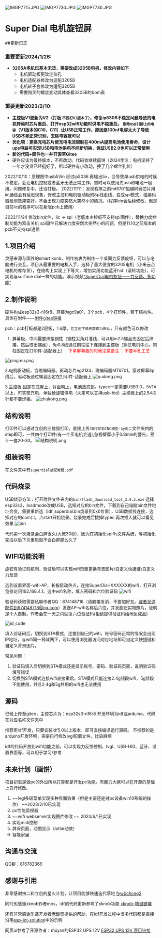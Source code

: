 ![IMGP7715.JPG](image/首页1.png)
![IMGP7730.JPG](image/首页3.png)
![IMGP7730.JPG](image/首页4.png)
# Super Dial 电机旋钮屏
##更新日志
### **重要更新2024/1/26:**
* **3205A电机已基本无货，需要改成3205B电机，修改内容如下**
  * 电机驱动板更改定位孔
  * 电机适配器修改为适配3205B
  * 电机转子套修改为适配3205B
  * 需要购买的螺丝变动具体查看3205B的bom表
### **重要更新2023/2/10:**

* **主控板V1更新为V2（打板 `不要打V1版本了）`，修复ip5306不稳定问题导致的电机转动时芯片重启、打开esp32wifi功能时供电不稳重启。 `删除USB引脚上的电容`（V1版本的C10、C11）让USB正常工作，原因是100nf电容太大了导致USB不能正常识别，去除电容就可以**
* **优化项：更换充电芯片使充电电流限制在400mA提高电池使用寿命，设计ups电路可实现USB和电池供电不间断切换，保证USB2.0也可以正常使用**
* **新的代码+固件也一并开源至Gitee**
* 硬件应该为最终版本，不再改动。代码会继续画饼（2024年注：电机坚持了一年才没货已经挺好了，所以硬件有小改动，换了几个螺丝孔位）

2022/10/10：原理图中usb5Vin 经过ip5036 再输出5v，会导致单usb供电的时候不稳定，会让电机控制或者蓝牙无法正常工作，暂时可以使用先usb和电池一起用。问题修复中，还没打板。
2022/11/11：发现程序之前mt6701磁编码器芯片用iic通信会有延迟现象，修改主控和电机驱动板的8p线走线，变成spi模式，磁编码器检测效果变好。不会出现力度突然大突然小的情况。（程序bin会后续修改，但是目前iic的程序可以在新版pcb上使用）

2022/11/24 修改bin文件，iic  -&gt; spi（老版本主控板不支持spi固件），替换力度控制功能为双击关机     spi固件已解决力度突然大突然小的问题，但是11.10之前版本的pcb不支持spi通信

## 1.项目介绍
灵感来源与国外的smart konb，制作初衷为制作一个桌面力反馈旋钮，可以与电脑进行交互。项目从最重要的电机入手，选择了量大便宜的3205电机（小米云台电机的库存货），在结构上实现上下等大，增加实用功能蓝牙hid（滚轮功能），可实现与surface dial一样的功能。演示视频[“SuperDial电机旋钮——力反馈、多功能”](https://www.bilibili.com/video/BV1cG411c7QS)
## 2.制作说明
硬件构成esp32s3-n16r8，屏幕为gc9a01，3个pcb，4个打印件，若干结构件。具体在附件——[附件gitee链接](https://gitee.com/coll45/super-dial-motor-knob-screen)


pcb：pcb打板都是2层板，1.6厚。`在立创下单参数都为默认`，只有颜色可以修改

1. 屏幕板，中间需要焊接铜柱（铜柱尖角对准线，可以用m2.5螺丝先固定后焊接，然后取出螺丝），8p0.8线通过铜柱往下连接到主控板（穿过电机中心，铜柱固定在打印件-适配器上）　<font color='red'> 下单屏幕板的时候注意备注： 不要半孔工艺</font>

![pingmu.png](image/pcb1.png)

2.电机驱动板，含磁编码器。驱动芯片eg2133，磁编码器MT6701。穿过屏幕8p线后，驱动板通过螺丝固定在打印件-适配器上
![qudong.png](image/pcb2.png)

3.主控板,固定在底座上，背面朝上，电池放底部。typec一定需要USB3.0，5V1A以上，可实现充电、单独给旋钮供电（未来可以支持usb-hid）主控板上的2.54插针都不要焊接。
![zhukong.png](image/pcb3.png)

## 结构说明
打印件可以通过立创的三维猴打印，直接上传`3D打印和CNC模型-by虫二`文件夹内的step即可，一共四个打印件(有一个买电机会送),忽视壁厚小于0.8mm的警告，预计一套20-30。
![结构说明.png](image/assemble.png)

## 组装说明
在文件夹中有`superdial装配教程.pdf`
## 代码烧录
USB烧录方法：打开附件文件夹内的`bin/flash_download_tool_3.9.2.exe` 选择esp32s3，loadmode改成USB，选择对应的bin文件，下载到自己电脑bin文件地址会变，需要重新选（idf_superdial.bin烧录到0x0位置），USB数据线连接，选择对应的com口。点start开始烧录。烧录完成后拔掉typec 再次插入就可以看见效果
![bin](image/bin.png)

代码第一次烧录会白屏很久(大概30秒)，因为在初始化spiffs文件系统，等初始化完成以后下次重启就不会白屏那么久了


## WIFI功能说明
旋钮有验证码机制，验证后可以实现wifi页面更换背景图片\自定义快捷键\自定义力反馈

选到设置界面-wifi-AP，长按启动热点，连接SuperDial-XXXXXX的wifi，打开浏览器访问192.168.4.1，选中wifi名称，填入密码和六位验证码
![wifi](image/wifi.png)

验证码获取需要私聊作者QQ：674148718（请直接发消，不要加好友。或者发送邮件到674148718@qq.com）发送AP-wifi名称后六位，并发旋钮实物照片，证明是个人自制。作者会在一天之内回复六位验证码(拒绝提供验证码给闲鱼成品)

![id_code](image/id_code.png)

填入验证码后，切换到STA模式，连接到自己的wifi，账号密码正常的情况会出现IP地址，与wifi同一局域网下，可以使用浏览器访问对应地址即可自定义快捷键和自定义背景图片。

常见问题：
1. 验证码填入后切换到STA模式还是显示账号、密码、验证码页面，说明验证码填写错误
2. 切换到STA模式连接wifi直接重启，STA模式只能连接2.4g频段wifi，5g频段不能使用，并且2.4g和5g共用的wifi也无法使用
## 源码
已经上传至gitee，主控芯片为：esp32s3-n16r8   开发环境为idf或arduino，代码在对应名称文件夹中

推荐用idf开发，只要安装idf5.0以上版本，即可直接编译运行源码。 不推荐的是arduino开发环境，需要自行修改lvgl配置文件，比较麻烦

idf的代码开放到wifi功能之前，可以实现力反馈控制、lvgl、USB-HID、蓝牙、设置界面等，可以用于学习/参考

## 未来计划（画饼）
项目初衷是做pc的外设所以打算都是开发pc功能。有能力大佬可以在开源的基础上自行修改。

1. ~~lvgl多级菜单实现多种界面效果（但是主要还是对pc设备win10系统的操作） ~~2023/2/10已实现
2. pc性能监视器
3. ~~wifi webserver实现图片修改 ~~  2024/6/1已实现
4. 实现midi控制
5. 屏保页面，动图显示（lottie动效）
6. 智能家居

## 沟通与交流
QQ群：816782369

## 感谢与引用
非常感谢虫二和立创的星火计划，让项目能够快速迭代落地 [fywbchong2](https://space.bilibili.com/438787726)

同时也感谢xknob作者mos，idf的代码更新参考了xknob功能 [xknob-项目链接](https://github.com/SmallPond/X-Knob)

还有非常感谢乐鑫开发者[老酸菜](https://github.com/lijunru-hub)提供的帮助，在idf开发过程中很多代码都是直接沿用[esp-iot-solution](https://github.com/espressif/esp-iot-solution/tree/master)中的示例

网页ui参考了开源作者：muyan的ESP32 UPS 12V [ESP32 UPS 12V 项目链接](https://gitee.com/muyan3000/esp32-ups-12-v)